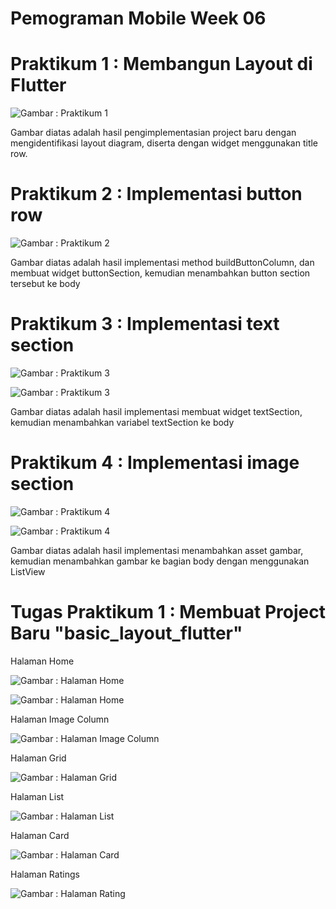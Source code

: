 # Pemograman Mobile Week 06

# Praktikum 1 : Membangun Layout di Flutter

![Gambar : Praktikum 1](./layout_flutter/img/Screenshot%20P1.png)

Gambar diatas adalah hasil pengimplementasian project baru dengan mengidentifikasi layout diagram, diserta dengan widget menggunakan title row. 

# Praktikum 2 : Implementasi button row

![Gambar : Praktikum 2](./layout_flutter/img/Screenshoot%20P2.png)

Gambar diatas adalah hasil implementasi method buildButtonColumn, dan membuat widget buttonSection, kemudian menambahkan button section tersebut ke body

# Praktikum 3 : Implementasi text section

![Gambar : Praktikum 3](./layout_flutter/img/Screenshoot%20P3.png)

![Gambar : Praktikum 3](./layout_flutter/img/Screenshot%20P3_2.png)

Gambar diatas adalah hasil implementasi membuat widget textSection, kemudian menambahkan variabel textSection ke body

# Praktikum 4 : Implementasi image section

![Gambar : Praktikum 4](./layout_flutter/img/Screenshot%20P4.png)

![Gambar : Praktikum 4](./layout_flutter/img/Screenshot%20P4_2.png)

Gambar diatas adalah hasil implementasi menambahkan asset gambar, kemudian menambahkan gambar ke bagian body dengan menggunakan ListView

# Tugas Praktikum 1 : Membuat Project Baru "basic_layout_flutter"

Halaman Home

![Gambar : Halaman Home](./basic_layout_flutter/img/TP1_Home.png)

![Gambar : Halaman Home](./basic_layout_flutter/img/TP1_Home_2.png)

Halaman Image Column

![Gambar : Halaman Image Column](./basic_layout_flutter/img/TP1_Column.png)

Halaman Grid

![Gambar : Halaman Grid](./basic_layout_flutter/img/TP1_Grid.png)

Halaman List

![Gambar : Halaman List](./basic_layout_flutter/img/TP1_List.png)

Halaman Card 

![Gambar : Halaman Card](./basic_layout_flutter/img/TP1_Card.png)

Halaman Ratings

![Gambar : Halaman Rating](./basic_layout_flutter/img/TP1_Ratings.png)